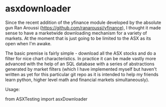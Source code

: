 # asxdownloader

Since the recent addition of the yfinance module developed by the absolute gun Ran Aroussi (https://github.com/ranaroussi/yfinance), I thought it made sense to have a marketwide downloading mechanism for a variety of markets. At the moment that is just going to be limited to the ASX as its open when I'm awake. 

The basic premise is fairly simple - download all the ASX stocks and do a filter for nice chart characteristics. In practice it can be made vastly more advanced with the help of an SQL database with a series of abstractions generated by market filters (which I have implemented myself but haven't written as yet for this particular git repo as it is intended to help my friends learn python, higher level math and financial markets simultaneously).

Usage: 

from ASXTesting import asxDownloader
